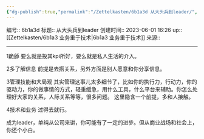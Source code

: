 ```yaml
---
{"dg-publish":true,"permalink":"/Zettelkasten/6b1a3d 从大头兵到leader/","dgPassFrontmatter":true}
---
```


编号:: 6b1a3d
标题:: 从大头兵到leader
创建时间:: 2023-06-01 16:26
up:: [[Zettelkasten/6b1a3 业务重于技术\|6b1a3 业务重于技术]]
来源:: 

---
1跪舔
要么就是投其kpi所好，要么就是私人生活的介入。

2多了解信息
前提是去搭关系，另外方面是别人愿意和你分享信息。

3管理技能和大局观
其实管理这事儿太多细节了，比如你的执行力，行动力，你的驱动力，你的做事情的方式，轻重缓急，用什么工具，什么平台来辅助。你怎么处理好大家的关系，人际关系等等，很多问题。
这里隐含一个前提，多和人接触。

4技术和业务
过得去就行。

成为leader，单纯从公司来讲，你可能有了一定的进步。但从商业战场和社会上，你还个小白。

